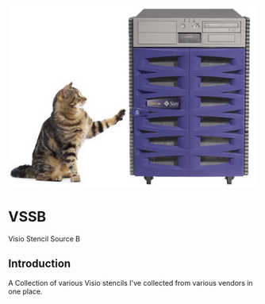 ![alt tag](https://raw.githubusercontent.com/richardatlateralblast/vssb/master/vss.png)

VSSB
====

Visio Stencil Source B

Introduction
------------

A Collection of various Visio stencils I've collected from various vendors in one place.
